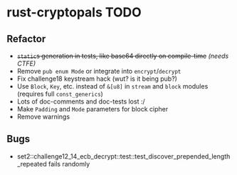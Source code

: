 # rust-cryptopals TODO

## Refactor

- ~~`static`s generation in tests, like base64 directly on compile-time~~ *(needs CTFE)*
- Remove `pub enum Mode` or integrate into `encrypt`/`decrypt`
- Fix challenge18 keystream hack (wut? is it being pub?)
- Use `Block`, `Key`, etc. instead of `&[u8]` in `stream` and `block` modules (requires full `const_generics`)
- Lots of doc-comments and doc-tests lost :/
- Make `Padding` and `Mode` parameters for block cipher
- Remove warnings

## Bugs

- set2::challenge12_14_ecb_decrypt::test::test_discover_prepended_length_repeated fails randomly
